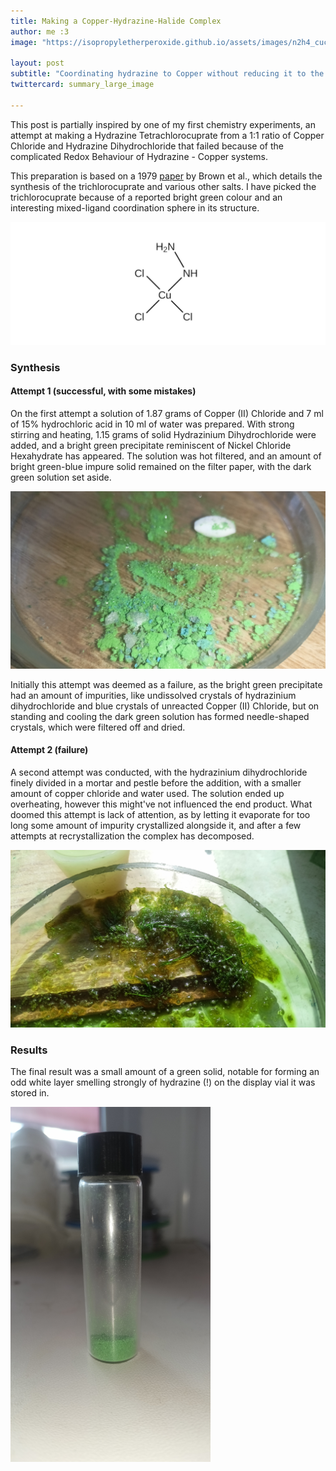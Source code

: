 ```yaml
---
title: Making a Copper-Hydrazine-Halide Complex  
author: me :3
image: "https://isopropyletherperoxide.github.io/assets/images/n2h4_cucl3_recryst.jpg" 

layout: post
subtitle: "Coordinating hydrazine to Copper without reducing it to the metal"
twittercard: summary_large_image

--- 
```


This post is partially inspired by one of my first chemistry experiments, an attempt at making a Hydrazine Tetrachlorocuprate from a 1:1 ratio of Copper Chloride and Hydrazine Dihydrochloride that failed because of the complicated Redox Behaviour of Hydrazine - Copper systems.

This preparation is based on a 1979 <a href="https://pubs.acs.org/doi/10.1021/ic50200a001">paper</a> by Brown et al., which details the synthesis of the trichlorocuprate and various other salts. I have picked the trichlorocuprate because of a reported bright green colour and an interesting mixed-ligand coordination sphere in its structure.  

<img src="/assets/images/hydrazinium_chlorocuprate.png" width="600" alt="picture with structure of hydrazinium trichlorocuprate" title="Structure of the Complex"><br>

### Synthesis 
#### Attempt 1 (successful, with some mistakes)
On the first attempt a solution of 1.87 grams of Copper (II) Chloride and 7 ml of 15% hydrochloric acid in 10 ml of water was prepared. With strong stirring and heating, 1.15 grams of solid Hydrazinium Dihydrochloride were added, and a bright green precipitate reminiscent of Nickel Chloride Hexahydrate has appeared. The solution was hot filtered, and an amount of bright green-blue impure solid remained on the filter paper, with the dark green solution set aside. 

<img src="/assets/images/copper_hydrazine_impure.jpg" width="600" alt="picture with structure of hydrazinium trichlorocuprate" title="Structure of the Complex"><br>

Initially this attempt was deemed as a failure, as the bright green precipitate had an amount of impurities, like undissolved crystals of hydrazinium dihydrochloride and blue crystals of unreacted Copper (II) Chloride, but on standing and cooling the dark green solution has formed needle-shaped crystals, which were filtered off and dried. 

#### Attempt 2 (failure)
A second attempt was conducted, with the hydrazinium dihydrochloride finely divided in a mortar and pestle before the addition, with a smaller amount of copper chloride and water used. The solution ended up overheating, however this might've not influenced the end product. What doomed this attempt is lack of attention, as by letting it evaporate for too long some amount of impurity crystallized alongside it, and after a few attempts at recrystallization the complex has decomposed. 

<img src="/assets/images/n2h4_cucl3_recryst.jpg" width="600" alt="picture with structure of hydrazinium trichlorocuprate" title="Structure of the Complex"><br>

### Results 
The final result was a small amount of a green solid, notable for forming an odd white layer smelling strongly of hydrazine (!) on the display vial it was stored in.

<img src="/assets/images/n2h4_cucl3_vial.jpg" width="320" alt="picture with structure of hydrazinium trichlorocuprate" title="Structure of the Complex"><br>

